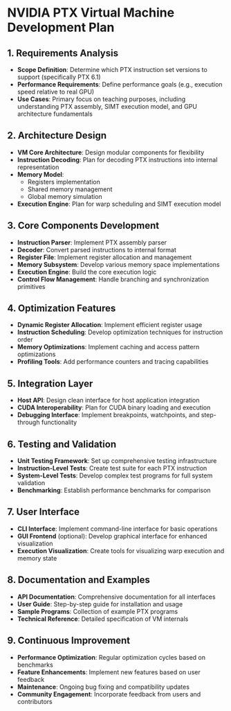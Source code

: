 # NVIDIA PTX Virtual Machine Development Plan

## 1. Requirements Analysis
- **Scope Definition**: Determine which PTX instruction set versions to support (specifically PTX 6.1)
- **Performance Requirements**: Define performance goals (e.g., execution speed relative to real GPU)
- **Use Cases**: Primary focus on teaching purposes, including understanding PTX assembly, SIMT execution model, and GPU architecture fundamentals

## 2. Architecture Design
- **VM Core Architecture**: Design modular components for flexibility
- **Instruction Decoding**: Plan for decoding PTX instructions into internal representation
- **Memory Model**:
  - Registers implementation
  - Shared memory management
  - Global memory simulation
- **Execution Engine**: Plan for warp scheduling and SIMT execution model

## 3. Core Components Development
- **Instruction Parser**: Implement PTX assembly parser
- **Decoder**: Convert parsed instructions to internal format
- **Register File**: Implement register allocation and management
- **Memory Subsystem**: Develop various memory space implementations
- **Execution Engine**: Build the core execution logic
- **Control Flow Management**: Handle branching and synchronization primitives

## 4. Optimization Features
- **Dynamic Register Allocation**: Implement efficient register usage
- **Instruction Scheduling**: Develop optimization techniques for instruction order
- **Memory Optimizations**: Implement caching and access pattern optimizations
- **Profiling Tools**: Add performance counters and tracing capabilities

## 5. Integration Layer
- **Host API**: Design clean interface for host application integration
- **CUDA Interoperability**: Plan for CUDA binary loading and execution
- **Debugging Interface**: Implement breakpoints, watchpoints, and step-through functionality

## 6. Testing and Validation
- **Unit Testing Framework**: Set up comprehensive testing infrastructure
- **Instruction-Level Tests**: Create test suite for each PTX instruction
- **System-Level Tests**: Develop complex test programs for full system validation
- **Benchmarking**: Establish performance benchmarks for comparison

## 7. User Interface
- **CLI Interface**: Implement command-line interface for basic operations
- **GUI Frontend** (optional): Develop graphical interface for enhanced visualization
- **Execution Visualization**: Create tools for visualizing warp execution and memory state

## 8. Documentation and Examples
- **API Documentation**: Comprehensive documentation for all interfaces
- **User Guide**: Step-by-step guide for installation and usage
- **Sample Programs**: Collection of example PTX programs
- **Technical Reference**: Detailed specification of VM internals

## 9. Continuous Improvement
- **Performance Optimization**: Regular optimization cycles based on benchmarks
- **Feature Enhancements**: Implement new features based on user feedback
- **Maintenance**: Ongoing bug fixing and compatibility updates
- **Community Engagement**: Incorporate feedback from users and contributors